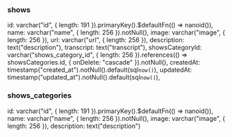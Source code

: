 ### shows

id: varchar("id", { length: 191 }).primaryKey().$defaultFn(() => nanoid()),
name: varchar("name", { length: 256 }).notNull(),
image: varchar("image", { length: 256 }),
url: varchar("url", { length: 256 }),
description: text("description"),
transcript: text("transcript"),
showsCategoryId: varchar("shows_category_id", { length: 256 }).references(() => showsCategories.id, { onDelete: "cascade" }).notNull(),
createdAt: timestamp("created_at").notNull().default(sql`now()`),
updatedAt: timestamp("updated_at").notNull().default(sql`now()`),

### shows_categories

id: varchar("id", { length: 191 }).primaryKey().$defaultFn(() => nanoid()),
name: varchar("name", { length: 256 }).notNull(),
image: varchar("image", { length: 256 }),
description: text("description")
